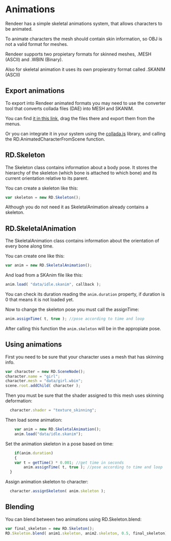 # Animations

Rendeer has a simple skeletal animations system, that allows characters to be animated.

To animate characters the mesh should contain skin information, so OBJ is not a valid format for meshes.

Rendeer supports two propietary formats for skinned meshes, .MESH (ASCII) and .WBIN (Binary).

Also for skeletal animation it uses its own propieratry format called .SKANIM (ASCII)

## Export animations

To export into Rendeer animated formats you may need to use the converter tool that converts collada files (DAE) into MESH and SKANIM.

You can find [it in this link](https://tamats.com/projects/character_creator/), drag the files there and export them from the menus.

Or you can integrate it in your system using the [collada.js](https://github.com/jagenjo/collada.js) library, and calling the RD.AnimatedCharacterFromScene function.

## RD.Skeleton

The Skeleton class contains information about a body pose.
It stores the hierarchy of the skeleton (which bone is attached to which bone) and its current orientation relative to its parent.

You can create a skeleton like this:

```js
var skeleton = new RD.Skeleton();
``` 

Although you do not need it as SkeletalAnimation already contains a skeleton.

## RD.SkeletalAnimation

The SkeletalAnimation class contains information about the orientation of every bone along time.

You can create one like this:

```js
var anim = new RD.SkeletalAnimation();
``` 

And load from a SKAnim file like this:
```js
anim.load( "data/idle.skanim", callback );
``` 

You can check its duration reading the ```anim.duration``` property, if duration is 0 that means it is not loaded yet.

Now to change the skeleton pose you must call the assignTime:

```js
anim.assignTime( t, true ); //pose according to time and loop
``` 

After calling this function the ```anim.skeleton``` will be in the appropiate pose.

## Using animations

First  you need to be sure that your character uses a mesh that has skinning info.

```js
var character = new RD.SceneNode();
character.name = "girl";
character.mesh = "data/girl.wbin";
scene.root.addChild( character );
```

Then you must be sure that the shader assigned to this mesh uses skinning deformation:
```js
  character.shader = "texture_skinning";
```

Then load some animation:
```js
	var anim = new RD.SkeletalAnimation();
	anim.load("data/idle.skanim");
```

Set the animation skeleton in a pose based on time:
```js
	if(anim.duration)
	{
    var t = getTime() * 0.001; //get time in seconds
		anim.assignTime( t, true ); //pose according to time and loop
  }
```

Assign animation skeleton to character:
```js
  character.assignSkeleton( anim.skeleton );
```

## Blending

You can blend between two animations using RD.Skeleton.blend:

```js
var final_skeleton = new RD.Skeleton();
RD.Skeleton.blend( anim1.skeleton, anim2.skeleton, 0.5, final_skeleton);
```




